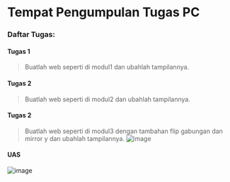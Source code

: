 # Tempat Pengumpulan Tugas PC

### Daftar Tugas:

#### Tugas 1 
> Buatlah web seperti di modul1 dan ubahlah tampilannya.

#### Tugas 2
> Buatlah web seperti di modul2 dan ubahlah tampilannya.

#### Tugas 2
> Buatlah web seperti di modul3 dengan tambahan flip gabungan dan mirror y dan ubahlah tampilannya.
![image](https://user-images.githubusercontent.com/70426242/197389081-96eca685-e0fa-4c9d-8b69-0bd81278274b.png)

#### UAS 
![image](https://user-images.githubusercontent.com/70426242/206965730-1cb22fe8-40a1-4cff-b7a4-a7479a99ab3e.png)
